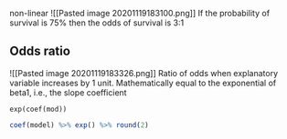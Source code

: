 non-linear
![[Pasted image 20201119183100.png]]
If the probability of survival is 75% then the odds of
survival is 3:1



## Odds ratio
![[Pasted image 20201119183326.png]]
Ratio of odds when explanatory variable increases by 1 unit. Mathematically equal to the exponential of beta1, i.e., the slope coefficient

`exp(coef(mod))`

```r
coef(model) %>% exp() %>% round(2)
```